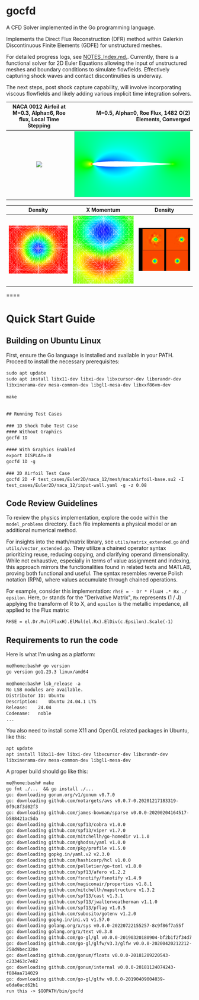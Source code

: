 # gocfd
A CFD Solver implemented in the Go programming language.

Implements the Direct Flux Reconstruction (DFR) method within Galerkin Discontinuous Finite Elements (GDFE) for unstructured meshes.

For detailed progress logs, see [NOTES_Index.md.](NOTES_Index.md). Currently, there is a functional solver for 2D Euler Equations allowing the input of unstructured meshes and boundary conditions to simulate flowfields. Effectively capturing shock waves and contact discontinuities is underway.

The next steps, post shock capture capability, will involve incorporating viscous flowfields and likely adding various implicit time integration solvers.

| NACA 0012 Airfoil at M=0.3, Alpha=6, Roe flux, Local Time Stepping | M=0.5, Alpha=0, Roe Flux, 1482 O(2) Elements, Converged |
|:------------------------------------------------------------------:|--------------------------------------------------------:|
|               ![](images/naca12_2d_m0.3_a6_roe.gif)                |                 ![](images/naca12_2d_m0.5_aoa0_Roe.PNG) |

|                           Density                            |                            X Momentum                             |                  Density                   |
|:------------------------------------------------------------:|:-----------------------------------------------------------------:|:------------------------------------------:|
| ![](images/render-mesh-isentropic-vortex-initial-zoom-7.PNG) | ![](images/render-mesh-isentropic-vortex-initial-zoom-7-rhoU.png) | ![](images/vortex-1-2-4-7-lax-cropped.gif) |

====
# Quick Start Guide

## Building on Ubuntu Linux

First, ensure the Go language is installed and available in your PATH. Proceed to install the necessary prerequisites:

```
sudo apt update
sudo apt install libx11-dev libxi-dev libxcursor-dev libxrandr-dev libxinerama-dev mesa-common-dev libgl1-mesa-dev libxxf86vm-dev

make
```
```

## Running Test Cases

### 1D Shock Tube Test Case
#### Without Graphics
gocfd 1D

#### With Graphics Enabled
export DISPLAY=:0
gocfd 1D -g

### 2D Airfoil Test Case
gocfd 2D -F test_cases/Euler2D/naca_12/mesh/nacaAirfoil-base.su2 -I test_cases/Euler2D/naca_12/input-wall.yaml -g -z 0.08
```

## Code Review Guidelines

To review the physics implementation, explore the code within the `model_problems` directory. Each file implements a physical model or an additional numerical method.

For insights into the math/matrix library, see `utils/matrix_extended.go` and `utils/vector_extended.go`. They utilize a chained operator syntax prioritizing reuse, reducing copying, and clarifying operand dimensionality. While not exhaustive, especially in terms of value assignment and indexing, this approach mirrors the functionalities found in related texts and MATLAB, proving both functional and useful. The syntax resembles reverse Polish notation (RPN), where values accumulate through chained operations.

For example, consider this implementation:
```rhsE = - Dr * FluxH .* Rx ./ epsilon```. Here, `Dr` stands for the "Derivative Matrix", `Rx` represents (1 / J) applying the transform of R to X, and `epsilon` is the metallic impedance, all applied to the Flux matrix:
```
RHSE = el.Dr.Mul(FluxH).ElMul(el.Rx).ElDiv(c.Epsilon).Scale(-1)
```

## Requirements to run the code
Here is what I'm using as a platform:
```
me@home:bash# go version
go version go1.23.3 linux/amd64

me@home:bash# lsb_release -a
No LSB modules are available.
Distributor ID:	Ubuntu
Description:	Ubuntu 24.04.1 LTS
Release:	24.04
Codename:	noble
...
```
You also need to install some X11 and OpenGL related packages in Ubuntu, like this:
```
apt update
apt install libx11-dev libxi-dev libxcursor-dev libxrandr-dev libxinerama-dev mesa-common-dev libgl1-mesa-dev
```
A proper build should go like this:
```
me@home:bash# make
go fmt ./...  && go install ./...
go: downloading gonum.org/v1/gonum v0.7.0
go: downloading github.com/notargets/avs v0.0.7-0.20201217183319-0f9c8f3d02f3
go: downloading github.com/james-bowman/sparse v0.0.0-20200204164517-b588421ac5da
go: downloading github.com/spf13/cobra v1.0.0
go: downloading github.com/spf13/viper v1.7.0
go: downloading github.com/mitchellh/go-homedir v1.1.0
go: downloading github.com/ghodss/yaml v1.0.0
go: downloading github.com/pkg/profile v1.5.0
go: downloading gopkg.in/yaml.v2 v2.3.0
go: downloading github.com/hashicorp/hcl v1.0.0
go: downloading github.com/pelletier/go-toml v1.8.0
go: downloading github.com/spf13/afero v1.2.2
go: downloading github.com/fsnotify/fsnotify v1.4.9
go: downloading github.com/magiconair/properties v1.8.1
go: downloading github.com/mitchellh/mapstructure v1.3.2
go: downloading github.com/spf13/cast v1.3.1
go: downloading github.com/spf13/jwalterweatherman v1.1.0
go: downloading github.com/spf13/pflag v1.0.5
go: downloading github.com/subosito/gotenv v1.2.0
go: downloading gopkg.in/ini.v1 v1.57.0
go: downloading golang.org/x/sys v0.0.0-20220722155257-8c9f86f7a55f
go: downloading golang.org/x/text v0.3.8
go: downloading github.com/go-gl/gl v0.0.0-20190320180904-bf2b1f2f34d7
go: downloading github.com/go-gl/glfw/v3.3/glfw v0.0.0-20200420212212-258d9bec320e
go: downloading github.com/gonum/floats v0.0.0-20181209220543-c233463c7e82
go: downloading github.com/gonum/internal v0.0.0-20181124074243-f884aa714029
go: downloading github.com/go-gl/glfw v0.0.0-20190409004039-e6da0acd62b1
run this -> $GOPATH/bin/gocfd
```
